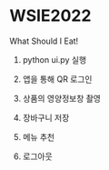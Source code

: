# WSIE2022
What Should I Eat!

1. python ui.py 실행

2. 앱을 통해 QR 로그인

3. 상품의 영양정보창 촬영

4. 장바구니 저장

5. 메뉴 추천

6. 로그아웃
